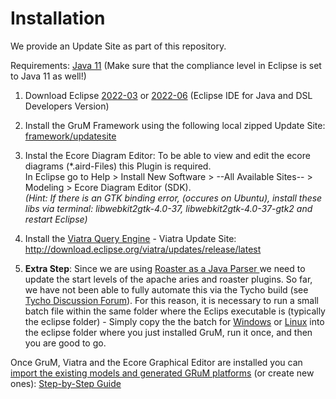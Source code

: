 # Installation

We provide an Update Site as part of this repository.

Requirements: [Java 11](https://www.oracle.com/java/technologies/javase/jdk11-archive-downloads.html) (Make sure that the compliance level in Eclipse is set to Java 11 as well!)

1. Download Eclipse [2022-03](https://www.eclipse.org/downloads/packages/release/2022-03/r) or [2022-06](https://www.eclipse.org/downloads/packages/release/2022-06/r) (Eclipse IDE for Java and DSL Developers Version)

2. Install the GruM Framework using the following local zipped Update Site: [framework/updatesite](https://github.com/LIT-Rumors/grum-public/blob/main/framework/updatesite/at.jku.se.monitoring.update.eclipse-repository-1.0.0-SNAPSHOT.zip)


4. Instal the Ecore Diagram Editor: To be able to view and edit the ecore diagrams (*.aird-Files) this Plugin is required. <br> In Eclipse go to Help > Install New Software > --All Available Sites-- > Modeling > Ecore Diagram Editor (SDK). <br>
*(Hint: If there is an GTK binding error, (occures on Ubuntu), install these libs via terminal: libwebkit2gtk-4.0-37, libwebkit2gtk-4.0-37-gtk2 and restart Eclipse)*

4. Install the [Viatra Query Engine](https://www.eclipse.org/viatra/downloads.html) - Viatra Update Site: http://download.eclipse.org/viatra/updates/release/latest

3.  __Extra Step__: Since we are using [Roaster as a Java Parser ](https://github.com/forge/roaster) we need to update the start levels of the apache aries and roaster plugins. So far, we have not been able to fully automate this via the Tycho build (see [Tycho Discussion Forum](https://github.com/eclipse/tycho/discussions/1007)). For this reason, it is necessary to run a small batch file within the same folder where the Eclips executable is (typically the eclipse folder) - Simply copy the the batch for [Windows](update-start-level.bat) or [Linux](update-start-level.sh) into the eclipse folder where you just installed GruM, run it once, and then you are good to go.


Once GruM, Viatra and the Ecore Graphical Editor are installed you can [import the existing models and generated GRuM platforms](/usecases/examples/monitoredsystems) (or create new ones): [Step-by-Step Guide](MODEL_NEW_SYSTEM.md)
